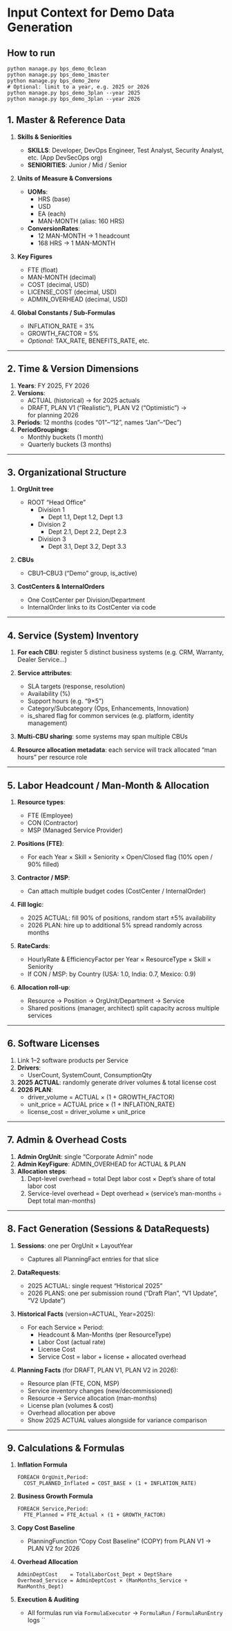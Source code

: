 # Input Context for Demo Data Generation

## How to run
```
python manage.py bps_demo_0clean
python manage.py bps_demo_1master
python manage.py bps_demo_2env
# Optional: limit to a year, e.g. 2025 or 2026
python manage.py bps_demo_3plan --year 2025
python manage.py bps_demo_3plan --year 2026
```

## 1. Master & Reference Data

1. **Skills & Seniorities**
   - **SKILLS**: Developer, DevOps Engineer, Test Analyst, Security Analyst, etc. (App DevSecOps org)
   - **SENIORITIES**: Junior / Mid / Senior

2. **Units of Measure & Conversions**
   - **UOMs**:
     - HRS (base)
     - USD
     - EA (each)
     - MAN-MONTH (alias: 160 HRS)
   - **ConversionRates**:
     - 12 MAN-MONTH → 1 headcount
     - 168 HRS → 1 MAN-MONTH

3. **Key Figures**
   - FTE (float)
   - MAN-MONTH (decimal)
   - COST (decimal, USD)
   - LICENSE_COST (decimal, USD)
   - ADMIN_OVERHEAD (decimal, USD)

4. **Global Constants / Sub-Formulas**
   - INFLATION_RATE = 3%
   - GROWTH_FACTOR = 5%
   - _Optional_: TAX_RATE, BENEFITS_RATE, etc.

---

## 2. Time & Version Dimensions

1. **Years**: FY 2025, FY 2026  
2. **Versions**:
   - ACTUAL (historical) → for 2025 actuals  
   - DRAFT, PLAN V1 (“Realistic”), PLAN V2 (“Optimistic”) → for planning 2026  
3. **Periods**: 12 months (codes “01”–“12”, names “Jan”–“Dec”)  
4. **PeriodGroupings**:
   - Monthly buckets (1 month)
   - Quarterly buckets (3 months)

---

## 3. Organizational Structure

1. **OrgUnit tree**  
   - ROOT “Head Office”  
     - Division 1  
       - Dept 1.1, Dept 1.2, Dept 1.3  
     - Division 2  
       - Dept 2.1, Dept 2.2, Dept 2.3  
     - Division 3  
       - Dept 3.1, Dept 3.2, Dept 3.3  

2. **CBUs**  
   - CBU1–CBU3 (“Demo” group, is_active)

3. **CostCenters & InternalOrders**  
   - One CostCenter per Division/Department  
   - InternalOrder links to its CostCenter via code

---

## 4. Service (System) Inventory

1. **For each CBU**: register 5 distinct business systems (e.g. CRM, Warranty, Dealer Service…)  
2. **Service attributes**:
   - SLA targets (response, resolution)
   - Availability (%)
   - Support hours (e.g. “9×5”)
   - Category/Subcategory (Ops, Enhancements, Innovation)
   - is_shared flag for common services (e.g. platform, identity management)

3. **Multi-CBU sharing**: some systems may span multiple CBUs  
4. **Resource allocation metadata**: each service will track allocated “man hours” per resource role

---

## 5. Labor Headcount / Man-Month & Allocation

1. **Resource types**:
   - FTE (Employee)
   - CON (Contractor)
   - MSP (Managed Service Provider)

2. **Positions (FTE)**:
   - For each Year × Skill × Seniority × Open/Closed flag (10% open / 90% filled)

3. **Contractor / MSP**:
   - Can attach multiple budget codes (CostCenter / InternalOrder)

4. **Fill logic**:
   - 2025 ACTUAL: fill 90% of positions, random start ±5% availability
   - 2026 PLAN: hire up to additional 5% spread randomly across months

5. **RateCards**:
   - HourlyRate & EfficiencyFactor per Year × ResourceType × Skill × Seniority
   - If CON / MSP: by Country (USA: 1.0, India: 0.7, Mexico: 0.9)

6. **Allocation roll-up**:
   - Resource → Position → OrgUnit/Department → Service
   - Shared positions (manager, architect) split capacity across multiple services

---

## 6. Software Licenses

1. Link 1–2 software products per Service  
2. **Drivers**:
   - UserCount, SystemCount, ConsumptionQty  
3. **2025 ACTUAL**: randomly generate driver volumes & total license cost  
4. **2026 PLAN**:
   - driver_volume = ACTUAL × (1 + GROWTH_FACTOR)
   - unit_price = ACTUAL price × (1 + INFLATION_RATE)
   - license_cost = driver_volume × unit_price

---

## 7. Admin & Overhead Costs

1. **Admin OrgUnit**: single “Corporate Admin” node  
2. **Admin KeyFigure**: ADMIN_OVERHEAD for ACTUAL & PLAN  
3. **Allocation steps**:
   1. Dept-level overhead = total Dept labor cost × Dept’s share of total labor cost  
   2. Service-level overhead = Dept overhead × (service’s man-months ÷ Dept total man-months)

---

## 8. Fact Generation (Sessions & DataRequests)

1. **Sessions**: one per OrgUnit × LayoutYear  
   - Captures all PlanningFact entries for that slice

2. **DataRequests**:
   - 2025 ACTUAL: single request “Historical 2025”
   - 2026 PLANS: one per submission round (“Draft Plan”, “V1 Update”, “V2 Update”)

3. **Historical Facts** (version=ACTUAL, Year=2025):
   - For each Service × Period:
     - Headcount & Man-Months (per ResourceType)
     - Labor Cost (actual rate)
     - License Cost
     - Service Cost = labor + license + allocated overhead

4. **Planning Facts** (for DRAFT, PLAN V1, PLAN V2 in 2026):
   - Resource plan (FTE, CON, MSP)
   - Service inventory changes (new/decommissioned)
   - Resource → Service allocation (man-months)
   - License plan (volumes & cost)
   - Overhead allocation per above
   - Show 2025 ACTUAL values alongside for variance comparison

---

## 9. Calculations & Formulas

1. **Inflation Formula**  
   ```text
   FOREACH OrgUnit,Period:
     COST_PLANNED_Inflated = COST_BASE × (1 + INFLATION_RATE)
   ```

2. **Business Growth Formula**  
   ```text
   FOREACH Service,Period:
     FTE_Planned = FTE_Actual × (1 + GROWTH_FACTOR)
   ```

3. **Copy Cost Baseline**  
   - PlanningFunction “Copy Cost Baseline” (COPY) from PLAN V1 → PLAN V2 for 2026

4. **Overhead Allocation**  
   ```text
   AdminDeptCost    = TotalLaborCost_Dept × DeptShare
   Overhead_Service = AdminDeptCost × (ManMonths_Service ÷ ManMonths_Dept)
   ```

5. **Execution & Auditing**  
   - All formulas run via `FormulaExecutor` → `FormulaRun` / `FormulaRunEntry` logs
``